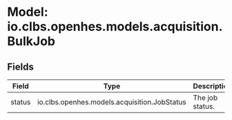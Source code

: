 # Model: io.clbs.openhes.models.acquisition.BulkJob

## Fields

| Field | Type | Description |
| --- | --- | --- |
| status | io.clbs.openhes.models.acquisition.JobStatus | The job status. |

